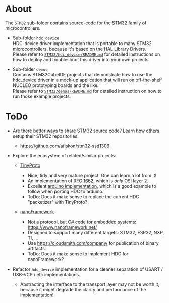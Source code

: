 # About
The ``STM32`` sub-folder contains source-code for 
the [STM32](https://en.wikipedia.org/wiki/STM32) family of microcontrollers.

* Sub-folder ``hdc_device``  
  HDC-device driver implementation that is portable to many STM32 
  microcontrollers, because it's based on the HAL Library Drivers.  
  Please refer to [``STM32/hdc_device/README.md``](https://github.com/kiksotik/hdc/blob/main/STM32/hdc_device/README.md) 
  for detailed instructions on how to deploy and troubleshoot this driver into your own projects.
  
* Sub-folder ``demos``  
  Contains STM32CubeIDE projects that demonstrate how to use the hdc_device driver 
  in a mock-up application that will run on off-the-shelf NUCLEO prototyping boards 
  and the like.  
  Please refer to [``STM32/demos/README.md``](https://github.com/kiksotik/hdc/blob/main/STM32/demos/README.md) 
  for detailed instruction on how to run those example projects.


# ToDo
* Are there better ways to share STM32 source code?
  Learn how others setup their STM32 repositories:
  * https://github.com/afiskon/stm32-ssd1306
  
* Explore the ecosystem of related/similar projects:
  * [TinyProto](https://github.com/lexus2k/tinyproto)
    * Nice, tidy and very mature project. One can learn a lot from it!
	* An implementation of [RFC 1662](https://www.rfc-editor.org/rfc/rfc1662), which is _only_ OSI layer 2.
	* Excellent [arduino implementation](https://www.arduino.cc/reference/en/libraries/tinyproto/), which 
	  is a good example to follow when porting HDC to arduino.
	* ToDo: Does it make sense to replace the current HDC "packetizer" with TinyProto?
  
  * [nanoFramework](https://github.com/nanoframework/nf-interpreter)
    * Not a protocol, but C# code for embedded systems: https://www.nanoframework.net/
	* Designed to support many different targets: STM32, ESP32, NXP, TI, ...
	* Use https://cloudsmith.com/company/ for publication of binary artifacts.
	* ToDo: Does it make sense to implement HDC for nanoFramework?

* Refactor ``hdc_device`` implementation for a cleaner separation of USART / USB-VCP / etc implementations.
  * Abstracting the interface to the transport layer may not be worth it, because it might degrade the 
    clarity and performance of the implementation!
